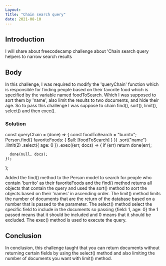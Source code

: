 ```yaml
---
Layout:
Title: "Chain search query"
date: 2021-08-10
---
```


## Introduction

I will share about freecodecamp challenge about 'Chain search query helpers to narrow search results

## Body

In this challenge, I was required to modify the 'queryChain' function which is responsible for finding people based on their favorite food which is specified by the variable named foodToSearch. Which I was supposed to sort them by 'name', also limit the results to two documents, and hide their age. So to pass this challenge I was suppose to chain find(), sort(), limit(), select() and then exec().

### Solution

const queryChain = (done) => {
const foodToSearch = "burrito";
Person.find({ favoriteFoods: { $all: [foodToSearch] } })
.sort("name")
.limit(2)
.select({ age: 0 })
.exec((err, docs) => {
if (err) return done(err);

      done(null, docs);
    });

};

Added the find() method to the Person model to search for people who contain 'burrito' as their favoriteFoods and the find() method returns all objects that contain the query and used the sort() method to sort the objects based on their 'names' in ascending order. The limit() method limits the number of documents that are the return of the database based on a number that is passed to the parameter. The select() method select the specific field to include in the documents so passing {field: 1, age: 0} the 1 passed means that it should be included and 0 means that it should be excluded. The exec() method is used to execute the query.

## Conclusion

In conclusion, this challenge taught that you can return documents without returning certain fields by using the select() method and also limiting the number of documents you want with limit() method.
